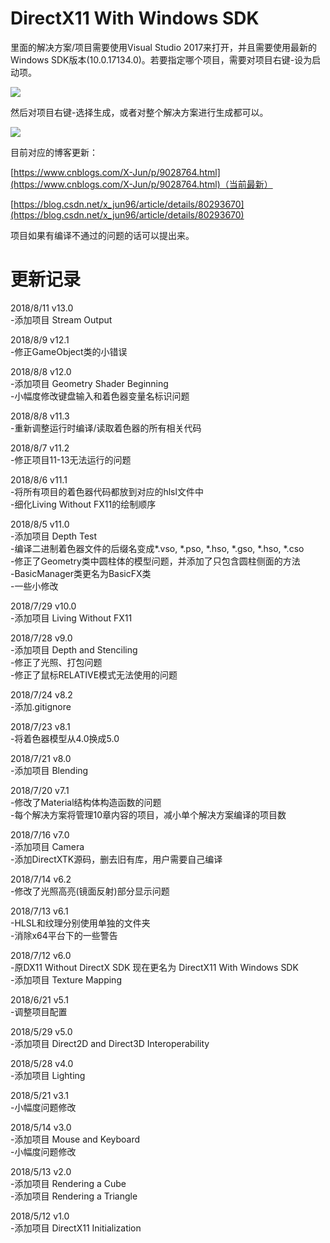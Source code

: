 # DirectX11 With Windows SDK

里面的解决方案/项目需要使用Visual Studio 2017来打开，并且需要使用最新的Windows SDK版本(10.0.17134.0)。若要指定哪个项目，需要对项目右键-设为启动项。

![](https://github.com/MKXJun/DirectX11-With-Windows-SDK/blob/master/MarkdownFiles/001.jpg)

然后对项目右键-选择生成，或者对整个解决方案进行生成都可以。

![](https://github.com/MKXJun/DirectX11-With-Windows-SDK/blob/master/MarkdownFiles/002.jpg)

目前对应的博客更新：

[https://www.cnblogs.com/X-Jun/p/9028764.html](https://www.cnblogs.com/X-Jun/p/9028764.html)（当前最新）

[https://blog.csdn.net/x_jun96/article/details/80293670](https://blog.csdn.net/x_jun96/article/details/80293670)

项目如果有编译不通过的问题的话可以提出来。

# 更新记录
2018/8/11 v13.0</br>
-添加项目 Stream Output

2018/8/9 v12.1</br>
-修正GameObject类的小错误

2018/8/8 v12.0</br>
-添加项目 Geometry Shader Beginning</br>
-小幅度修改键盘输入和着色器变量名标识问题

2018/8/8 v11.3</br>
-重新调整运行时编译/读取着色器的所有相关代码

2018/8/7 v11.2</br>
-修正项目11-13无法运行的问题

2018/8/6 v11.1</br>
-将所有项目的着色器代码都放到对应的hlsl文件中</br>
-细化Living Without FX11的绘制顺序

2018/8/5 v11.0</br>
-添加项目 Depth Test</br>
-编译二进制着色器文件的后缀名变成*.vso, *.pso, *.hso, *.gso, *.hso, *.cso</br>
-修正了Geometry类中圆柱体的模型问题，并添加了只包含圆柱侧面的方法</br>
-BasicManager类更名为BasicFX类</br>
-一些小修改

2018/7/29 v10.0</br>
-添加项目 Living Without FX11

2018/7/28 v9.0</br>
-添加项目 Depth and Stenciling</br>
-修正了光照、打包问题</br>
-修正了鼠标RELATIVE模式无法使用的问题

2018/7/24 v8.2</br>
-添加.gitignore

2018/7/23 v8.1</br>
-将着色器模型从4.0换成5.0

2018/7/21 v8.0</br>
-添加项目 Blending

2018/7/20 v7.1</br>
-修改了Material结构体构造函数的问题</br>
-每个解决方案将管理10章内容的项目，减小单个解决方案编译的项目数

2018/7/16 v7.0</br>
-添加项目 Camera</br>
-添加DirectXTK源码，删去旧有库，用户需要自己编译

2018/7/14 v6.2</br>
-修改了光照高亮(镜面反射)部分显示问题

2018/7/13 v6.1</br>
-HLSL和纹理分别使用单独的文件夹</br>
-消除x64平台下的一些警告

2018/7/12 v6.0</br>
-原DX11 Without DirectX SDK 现在更名为 DirectX11 With Windows SDK</br>
-添加项目 Texture Mapping

2018/6/21 v5.1</br>
-调整项目配置

2018/5/29 v5.0</br>
-添加项目 Direct2D and Direct3D Interoperability

2018/5/28 v4.0</br>
-添加项目 Lighting

2018/5/21 v3.1</br>
-小幅度问题修改

2018/5/14 v3.0</br>
-添加项目 Mouse and Keyboard</br>
-小幅度问题修改

2018/5/13 v2.0</br>
-添加项目 Rendering a Cube</br>
-添加项目 Rendering a Triangle

2018/5/12 v1.0</br>
-添加项目 DirectX11 Initialization


